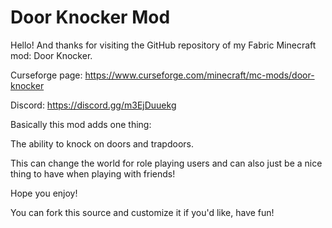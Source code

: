 # Door Knocker Mod
Hello! And thanks for visiting the GitHub repository of my Fabric Minecraft mod: Door Knocker.

Curseforge page: https://www.curseforge.com/minecraft/mc-mods/door-knocker

Discord: https://discord.gg/m3EjDuuekg

Basically this mod adds one thing:

The ability to knock on doors and trapdoors.

This can change the world for role playing users and can also just be a nice thing to have when playing with friends!

Hope you enjoy!

You can fork this source and customize it if you'd like, have fun!
